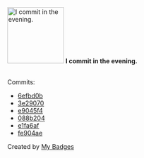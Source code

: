 <img src="https://my-badges.github.io/my-badges/evening-commits.png" alt="I commit in the evening." title="I commit in the evening." width="128">
<strong>I commit in the evening.</strong>
<br><br>

Commits:

- <a href="https://github.com/eryajf/awesome-github-profile-readme-chinese/commit/6efbd0b36411b93c9500a8b2f733b2c32f206ca2">6efbd0b</a>
- <a href="https://github.com/eryajf/awesome-github-profile-readme-chinese/commit/3e29070452d087cd590079c28386e3a027a0de8d">3e29070</a>
- <a href="https://github.com/eryajf/learning-weekly/commit/e9045f434ecef08f5fb015c3214ff6d3684bbaf7">e9045f4</a>
- <a href="https://github.com/opsre/Thanks-Mirror/commit/088b204108391b0ba0c07f8c950e6acba8cbbf8c">088b204</a>
- <a href="https://github.com/eryajf/awesome-chatgpt-answer/commit/e1fa6af7f2abe6e7314a6063d3af2f126ae897fb">e1fa6af</a>
- <a href="https://github.com/eryajf/awesome-chatgpt-answer/commit/fe904aefe7d9a2d1bef0ebcbcf585c742c77ef8b">fe904ae</a>


Created by <a href="https://github.com/my-badges/my-badges">My Badges</a>